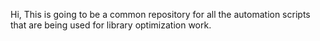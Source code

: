Hi, This is going to be a common repository for all the automation scripts that are being used for library optimization work.

